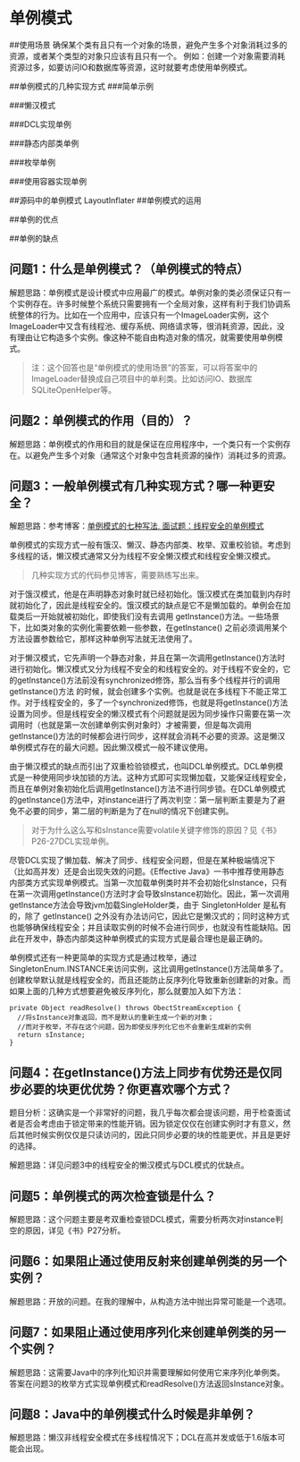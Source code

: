 # 单例模式

##使用场景
确保某个类有且只有一个对象的场景，避免产生多个对象消耗过多的资源，或者某个类型的对象只应该有且只有一个。
例如：创建一个对象需要消耗资源过多，如要访问IO和数据库等资源，这时就要考虑使用单例模式。

##单例模式的几种实现方式
###简单示例

###懒汉模式

###DCL实现单例

###静态内部类单例

###枚举单例

###使用容器实现单例

##源码中的单例模式
LayoutInflater
##单例模式的运用

##单例的优点

##单例的缺点


## 问题1：什么是单例模式？（单例模式的特点）

解题思路：单例模式是设计模式中应用最广的模式。单例对象的类必须保证只有一个实例存在。许多时候整个系统只需要拥有一个全局对象，这样有利于我们协调系统整体的行为。比如在一个应用中，应该只有一个ImageLoader实例，这个ImageLoader中又含有线程池、缓存系统、网络请求等，很消耗资源，因此，没有理由让它构造多个实例。像这种不能自由构造对象的情况，就需要使用单例模式。

>注：这个回答也是“单例模式的使用场景”的答案，可以将答案中的ImageLoader替换成自己项目中的单利类。比如访问IO、数据库SQLiteOpenHelper等。

## 问题2：单例模式的作用（目的）？

解题思路：单例模式的作用和目的就是保证在应用程序中，一个类只有一个实例存在。以避免产生多个对象（通常这个对象中包含耗资源的操作）消耗过多的资源。

## 问题3：一般单例模式有几种实现方式？哪一种更安全？

解题思路：参考博客：[单例模式的七种写法, 面试题：线程安全的单例模式](http://blog.csdn.net/liangxw1/article/details/51353654)

单例模式的实现方式一般有饿汉、懒汉、静态内部类、枚举、双重校验锁。考虑到多线程的话，懒汉模式通常又分为线程不安全懒汉模式和线程安全懒汉模式。

>几种实现方式的代码参见博客，需要熟练写出来。

对于饿汉模式，他是在声明静态对象时就已经初始化。饿汉模式在类加载到内存时就初始化了，因此是线程安全的。饿汉模式的缺点是它不是懒加载的。单例会在加载类后一开始就被初始化，即使我们没有去调用 getInstance()方法。一些场景下，比如类对象的实例化需要依赖一些参数，在getInstance() 之前必须调用某个方法设置参数给它，那样这种单例写法就无法使用了。

对于懒汉模式，它先声明一个静态对象，并且在第一次调用getInstance()方法时进行初始化。懒汉模式又分为线程不安全的和线程安全的。对于线程不安全的，它的getInstance()方法前没有synchronized修饰，那么当有多个线程并行的调用 getInstance()方法 的时候，就会创建多个实例。也就是说在多线程下不能正常工作。对于线程安全的，多了一个synchronized修饰，也就是将getInstance()方法设置为同步。但是线程安全的懒汉模式有个问题就是因为同步操作只需要在第一次调用时（也就是第一次创建单例实例对象时）才被需要，但是每次调用getInstance()方法的时候都会进行同步，这样就会消耗不必要的资源。这是懒汉单例模式存在的最大问题。因此懒汉模式一般不建议使用。

由于懒汉模式的缺点而引出了双重检验锁模式，也叫DCL单例模式。DCL单例模式是一种使用同步块加锁的方法。这种方式即可实现懒加载，又能保证线程安全，而且在单例对象初始化后调用getInstance()方法不进行同步锁。在DCL单例模式的getInstance()方法中，对instance进行了两次判空：第一层判断主要是为了避免不必要的同步，第二层的判断是为了在null的情况下创建实例。

>对于为什么这么写和sInstance需要volatile关键字修饰的原因？见《书》P26-27DCL实现单例。

尽管DCL实现了懒加载、解决了同步、线程安全问题，但是在某种极端情况下（比如高并发）还是会出现失效的问题。《Effective Java》一书中推荐使用静态内部类方式实现单例模式。当第一次加载单例类时并不会初始化sInstance，只有在第一次调用getInstance()方法时才会导致sInstance初始化。因此，第一次调用getInstance方法会导致jvm加载SingleHolder类，由于 SingletonHolder 是私有的，除了 getInstance() 之外没有办法访问它，因此它是懒汉式的；同时这种方式也能够确保线程安全；并且读取实例的时候不会进行同步，也就没有性能缺陷。因此在开发中，静态内部类这种单例模式的实现方式是最合理也是最正确的。

单例模式还有一种更简单的实现方式是通过枚举，通过SingletonEnum.INSTANCE来访问实例，这比调用getInstance()方法简单多了。创建枚举默认就是线程安全的，而且还能防止反序列化导致重新创建新的对象。而如果上面的几种方式想要避免被反序列化，那么就要加入如下方法：

```
private Object readResolve() throws ObectStreamException {
  //将sInstance对象返回，而不是默认的重新生成一个新的对象；
  //而对于枚举，不存在这个问题，因为即使反序列化它也不会重新生成新的实例
  return sInstance;
}
```

## 问题4：在getInstance()方法上同步有优势还是仅同步必要的块更优优势？你更喜欢哪个方式？

题目分析：这确实是一个非常好的问题，我几乎每次都会提该问题，用于检查面试者是否会考虑由于锁定带来的性能开销。因为锁定仅仅在创建实例时才有意义，然后其他时候实例仅仅是只读访问的，因此只同步必要的块的性能更优，并且是更好的选择。

解题思路：详见问题3中的线程安全的懒汉模式与DCL模式的优缺点。

## 问题5：单例模式的两次检查锁是什么？

解题思路：这个问题主要是考双重检查锁DCL模式，需要分析两次对instance判空的原因，详见《书》P27分析。

## 问题6：如果阻止通过使用反射来创建单例类的另一个实例？

解题思路：开放的问题。在我的理解中，从构造方法中抛出异常可能是一个选项。

## 问题7：如果阻止通过使用序列化来创建单例类的另一个实例？

解题思路：这需要Java中的序列化知识并需要理解如何使用它来序列化单例类。答案在问题3的枚举方式实现单例模式和readResolve()方法返回sInstance对象。

## 问题8：Java中的单例模式什么时候是非单例？

解题思路：懒汉非线程安全模式在多线程情况下；DCL在高并发或低于1.6版本可能会出现。




















